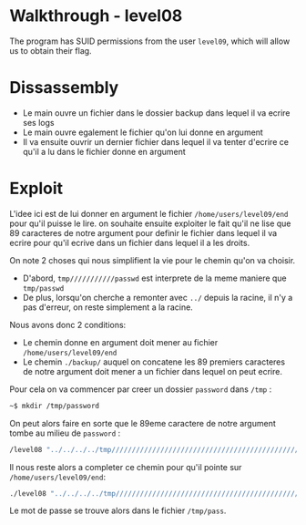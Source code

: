 # Walkthrough - level08

The program has SUID permissions from the user `level09`, which will allow us to obtain their flag.

# Dissassembly

- Le main ouvre un fichier dans le dossier backup dans lequel il va ecrire ses logs
- Le main ouvre egalement le fichier qu'on lui donne en argument
- Il va ensuite ouvrir un dernier fichier dans lequel il va tenter d'ecrire ce qu'il a lu dans le fichier donne en argument

# Exploit

L'idee ici est de lui donner en argument le fichier `/home/users/level09/end` pour qu'il puisse le lire. on souhaite ensuite exploiter le fait qu'il ne lise que 89 caracteres de notre argument pour definir le fichier dans lequel il va ecrire pour qu'il ecrive dans un fichier dans lequel il a les droits.

On note 2 choses qui nous simplifient la vie pour le chemin qu'on va choisir.
- D'abord, `tmp///////////passwd` est interprete de la meme maniere que `tmp/passwd`
- De plus, lorsqu'on cherche a remonter avec `../` depuis la racine, il n'y a pas d'erreur, on reste simplement a la racine.

Nous avons donc 2 conditions:
- Le chemin donne en argument doit mener au fichier `/home/users/level09/end`
- Le chemin `./backup/` auquel on concatene les 89 premiers caracteres de notre argument doit mener a un fichier dans lequel on peut ecrire.

Pour cela on va commencer par creer un dossier `password` dans `/tmp` :
```bash
~$ mkdir /tmp/password
```

On peut alors faire en sorte que le 89eme caractere de notre argument tombe au milieu de `password` :
```bash
/level08 "../../../../tmp//////////////////////////////////////////////////////////////////////pass"
```

Il nous reste alors a completer ce chemin pour qu'il pointe sur `/home/users/level09/end`:
```bash
./level08 "../../../../tmp//////////////////////////////////////////////////////////////////////password/../../home/users/level09/.pass"
```

Le mot de passe se trouve alors dans le fichier `/tmp/pass`.